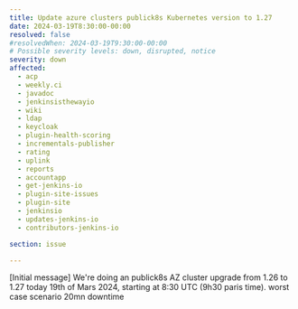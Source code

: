 ```yaml
---
title: Update azure clusters publick8s Kubernetes version to 1.27
date: 2024-03-19T8:30:00-00:00
resolved: false
#resolvedWhen: 2024-03-19T9:30:00-00:00
# Possible severity levels: down, disrupted, notice
severity: down
affected:
  - acp
  - weekly.ci
  - javadoc
  - jenkinsisthewayio
  - wiki
  - ldap
  - keycloak
  - plugin-health-scoring
  - incrementals-publisher
  - rating
  - uplink
  - reports
  - accountapp
  - get-jenkins-io
  - plugin-site-issues
  - plugin-site
  - jenkinsio
  - updates-jenkins-io
  - contributors-jenkins-io

section: issue

---
```


[Initial message]
We're doing an publick8s AZ cluster upgrade from 1.26 to 1.27 today 19th of Mars 2024, starting at 8:30 UTC (9h30 paris time).
worst case scenario 20mn downtime
